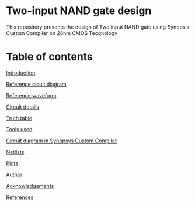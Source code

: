    # Two-input NAND gate design
This repository presents the design of Two input NAND gate using Synopsis Custom Compiler on 28nm CMOS Tecgnology
# Table of contents
[Introduction](https://github.com/Sriram68/two-input-NANDgate/blob/main)

[Reference cicuit diagram]()

[Reference waveform]()

[Circuit details]()

[Truth table]()

[Tools used]()

[Circuit diagram in Synopsys Custom Compiler]()

[Netlists]()

[Plots]()

[Author]()

[Acknowledgements]()

[References]()
